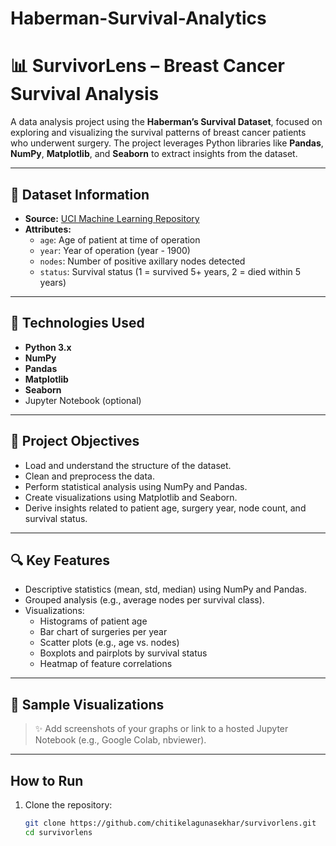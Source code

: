 # Haberman-Survival-Analytics
# 📊 SurvivorLens – Breast Cancer Survival Analysis

A data analysis project using the **Haberman’s Survival Dataset**, focused on exploring and visualizing the survival patterns of breast cancer patients who underwent surgery. The project leverages Python libraries like **Pandas**, **NumPy**, **Matplotlib**, and **Seaborn** to extract insights from the dataset.

---

## 📁 Dataset Information

- **Source:** [UCI Machine Learning Repository](https://archive.ics.uci.edu/ml/datasets/Haberman%27s+Survival)
- **Attributes:**
  - `age`: Age of patient at time of operation
  - `year`: Year of operation (year - 1900)
  - `nodes`: Number of positive axillary nodes detected
  - `status`: Survival status (1 = survived 5+ years, 2 = died within 5 years)

---

## 🧰 Technologies Used

- **Python 3.x**
- **NumPy**
- **Pandas**
- **Matplotlib**
- **Seaborn**
- Jupyter Notebook (optional)

---

## 📌 Project Objectives

- Load and understand the structure of the dataset.
- Clean and preprocess the data.
- Perform statistical analysis using NumPy and Pandas.
- Create visualizations using Matplotlib and Seaborn.
- Derive insights related to patient age, surgery year, node count, and survival status.

---

## 🔍 Key Features

- Descriptive statistics (mean, std, median) using NumPy and Pandas.
- Grouped analysis (e.g., average nodes per survival class).
- Visualizations:
  - Histograms of patient age
  - Bar chart of surgeries per year
  - Scatter plots (e.g., age vs. nodes)
  - Boxplots and pairplots by survival status
  - Heatmap of feature correlations

---

## 📸 Sample Visualizations

> ✨ Add screenshots of your graphs or link to a hosted Jupyter Notebook (e.g., Google Colab, nbviewer).

---

##  How to Run

1. Clone the repository:
   ```bash
   git clone https://github.com/chitikelagunasekhar/survivorlens.git
   cd survivorlens
